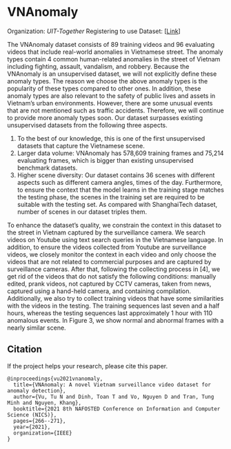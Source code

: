 # VNAnomaly

Organization: *UIT-Together*
Registering to use Dataset: [[Link](https://forms.gle/Zdts8TcstLRAd1pZ9)]



The VNAnomaly dataset consists of 89 training videos and 96 evaluating videos that include real-world anomalies in Vietnamese street. The anomaly types contain 4 common human-related anomalies in the street of Vietnam including fighting, assault, vandalism, and robbery. Because the VNAnomaly is an unsupervised dataset, we will not explicitly define these anomaly types. The reason we choose the above anomaly types is the popularity of these types compared to other ones. In addition, these anomaly types are also relevant to the safety of public lives and assets in Vietnam’s urban environments. However, there are some unusual events that are not mentioned such as traffic accidents. Therefore, we will continue to provide more anomaly types soon.
Our dataset surpasses existing unsupervised datasets from
the following three aspects.

1. To the best of our knowledge, this is one of the first unsupervised datasets that capture the Vietnamese scene.
2. Larger data volume: VNAnomaly has 578,609 training frames and 75,214 evaluating frames, which is bigger than existing unsupervised benchmark datasets.
3. Higher scene diversity: Our dataset contains 36 scenes with different aspects such as different camera angles, times of the day. Furthermore, to ensure the context that the model learns in the training stage matches the testing phase, the scenes in the training set are required to be suitable with the testing set. As compared with ShanghaiTech dataset, number of scenes in our dataset triples them. 

To enhance the dataset’s quality, we constrain the context in this dataset to the street in Vietnam captured by the surveillance camera. We search videos on Youtube using text search queries in the Vietnamese language. In addition, to ensure the videos collected from Youtube are surveillance videos, we closely monitor the context in each video and only choose the videos that are not related to commercial purposes and are captured by surveillance cameras. After that, following the collecting process in [4], we get rid of the videos that do not satisfy the following conditions: manually edited, prank videos, not captured by CCTV cameras, taken from news, captured using a hand-held camera, and containing compilation. Additionally, we also try to collect training videos that have some similarities with the videos in the testing. The training sequences last seven and a half hours, whereas the testing sequences last approximately 1 hour with 110 anomalous events. In Figure 3, we show normal and abnormal frames with a nearly similar scene.




## Citation
If the project helps your research, please cite this paper.

```
@inproceedings{vu2021vnanomaly,
  title={VNAnomaly: A novel Vietnam surveillance video dataset for anomaly detection},
  author={Vu, Tu N and Dinh, Toan T and Vo, Nguyen D and Tran, Tung Minh and Nguyen, Khang},
  booktitle={2021 8th NAFOSTED Conference on Information and Computer Science (NICS)},
  pages={266--271},
  year={2021},
  organization={IEEE}
}
```

